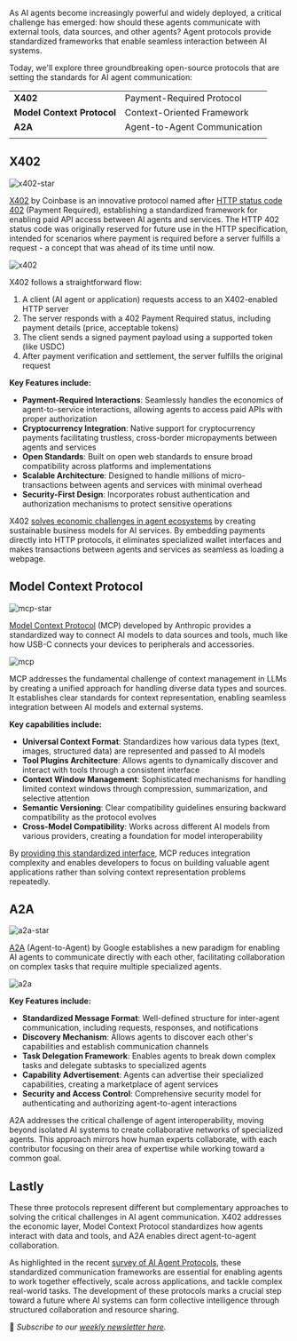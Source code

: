 As AI agents become increasingly powerful and widely deployed, a critical challenge has emerged: how should these agents communicate with external tools, data sources, and other agents? Agent protocols provide standardized frameworks that enable seamless interaction between AI systems.

Today, we'll explore three groundbreaking open-source protocols that are setting the standards for AI agent communication:

|  |  |
| ------- | ----------- |
| **X402** | Payment-Required Protocol |
| **Model Context Protocol** | Context-Oriented Framework |
| **A2A** | Agent-to-Agent Communication |
|  |  |

## X402

![x402-star](/assets/blog/agent-protocol/x402-star.webp)

[X402](https://github.com/coinbase/x402) by Coinbase is an innovative protocol named after [HTTP status code 402](https://developer.mozilla.org/en-US/docs/Web/HTTP/Reference/Status/402) (Payment Required), establishing a standardized framework for enabling paid API access between AI agents and services. The HTTP 402 status code was originally reserved for future use in the HTTP specification, intended for scenarios where payment is required before a server fulfills a request - a concept that was ahead of its time until now.

![x402](/assets/blog/agent-protocol/x402.webp)

X402 follows a straightforward flow:

1. A client (AI agent or application) requests access to an X402-enabled HTTP server
2. The server responds with a 402 Payment Required status, including payment details (price, acceptable tokens)
3. The client sends a signed payment payload using a supported token (like USDC)
4. After payment verification and settlement, the server fulfills the original request

**Key Features include:**

- **Payment-Required Interactions**: Seamlessly handles the economics of agent-to-service interactions, allowing agents to access paid APIs with proper authorization
- **Cryptocurrency Integration**: Native support for cryptocurrency payments facilitating trustless, cross-border micropayments between agents and services
- **Open Standards**: Built on open web standards to ensure broad compatibility across platforms and implementations
- **Scalable Architecture**: Designed to handle millions of micro-transactions between agents and services with minimal overhead
- **Security-First Design**: Incorporates robust authentication and authorization mechanisms to protect sensitive operations

X402 [solves economic challenges in agent ecosystems]((https://www.coinbase.com/en-sg/developer-platform/discover/launches/x402)) by creating sustainable business models for AI services. By embedding payments directly into HTTP protocols, it eliminates specialized wallet interfaces and makes transactions between agents and services as seamless as loading a webpage. 

## Model Context Protocol

![mcp-star](/assets/blog/agent-protocol/mcp-star.webp)

[Model Context Protocol](https://github.com/modelcontextprotocol) (MCP) developed by Anthropic provides a standardized way to connect AI models to data sources and tools, much like how USB-C connects your devices to peripherals and accessories.

![mcp](/assets/blog/agent-protocol/mcp.webp)

MCP addresses the fundamental challenge of context management in LLMs by creating a unified approach for handling diverse data types and sources. It establishes clear standards for context representation, enabling seamless integration between AI models and external systems.

**Key capabilities include:**

- **Universal Context Format**: Standardizes how various data types (text, images, structured data) are represented and passed to AI models
- **Tool Plugins Architecture**: Allows agents to dynamically discover and interact with tools through a consistent interface
- **Context Window Management**: Sophisticated mechanisms for handling limited context windows through compression, summarization, and selective attention
- **Semantic Versioning**: Clear compatibility guidelines ensuring backward compatibility as the protocol evolves
- **Cross-Model Compatibility**: Works across different AI models from various providers, creating a foundation for model interoperability

By [providing this standardized interface](https://www.anthropic.com/news/model-context-protocol), MCP reduces integration complexity and enables developers to focus on building valuable agent applications rather than solving context representation problems repeatedly.

## A2A

![a2a-star](/assets/blog/agent-protocol/a2a-star.webp)

[A2A](https://github.com/google/A2A) (Agent-to-Agent) by Google establishes a new paradigm for enabling AI agents to communicate directly with each other, facilitating collaboration on complex tasks that require multiple specialized agents.

![a2a](/assets/blog/agent-protocol/a2a.webp)

**Key Features include:**

- **Standardized Message Format**: Well-defined structure for inter-agent communication, including requests, responses, and notifications
- **Discovery Mechanism**: Allows agents to discover each other's capabilities and establish communication channels
- **Task Delegation Framework**: Enables agents to break down complex tasks and delegate subtasks to specialized agents
- **Capability Advertisement**: Agents can advertise their specialized capabilities, creating a marketplace of agent services
- **Security and Access Control**: Comprehensive security model for authenticating and authorizing agent-to-agent interactions

A2A addresses the critical challenge of agent interoperability, moving beyond isolated AI systems to create collaborative networks of specialized agents. This approach mirrors how human experts collaborate, with each contributor focusing on their area of expertise while working toward a common goal.

## Lastly

These three protocols represent different but complementary approaches to solving the critical challenges in AI agent communication. X402 addresses the economic layer, Model Context Protocol standardizes how agents interact with data and tools, and A2A enables direct agent-to-agent collaboration. 

As highlighted in the recent [survey of AI Agent Protocols](https://arxiv.org/abs/2504.16736), these standardized communication frameworks are essential for enabling agents to work together effectively, scale across applications, and tackle complex real-world tasks. The development of these protocols marks a crucial step toward a future where AI systems can form collective intelligence through structured collaboration and resource sharing.

📧 *Subscribe to our [weekly newsletter here](https://star-history.beehiiv.com/subscribe).*